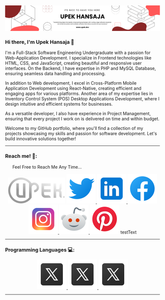 ![Header](./res/bannerImg-Upek.png)

### Hi there, I'm Upek Hansaja 👋

<p>
I'm a Full-Stack Software Engineering Undergraduate with a passion for Web-Application Development. I specialize in Frontend technologies like HTML, CSS, and JavaScript, creating beautiful and responsive user interfaces. On the Backend, I have expertise in PHP and MySQL Database, ensuring seamless data handling and processing.

In addition to Web development, I excel in Cross-Platform Mobile Application Development using React-Native, creating efficient and engaging apps for various platforms. Another area of my expertise lies in Inventory Control System (POS) Desktop Applications Development, where I design intuitive and efficient systems for businesses.

As a versatile developer, I also have experience in Project Management, ensuring that every project I work on is delivered on time and within budget.

Welcome to my GitHub portfolio, where you'll find a collection of my projects showcasing my skills and passion for software development. Let's build innovative solutions together!

</p>

<hr>

### Reach me! 💬:

<div style="font-size:14px">
  &nbsp;&nbsp;&nbsp;&nbsp;&nbsp;&nbsp;Feel Free to Reach Me Any Time...
</div>
<p align="center">
  <a style='text-decoration: none;' target="_blank" href="https://www.upek.dev"> <img src="./res/logo.svg" alt="upek's logo"/> </a>
  <a text-decoration="none" target="_blank" href="https://twitter.com/UpekHansaja"> <img src="./res/twitterIcon.svg" alt="upek's Twitter"/> </a>
  <a text-decoration="none" target="_blank" href="https://www.linkedin.com/in/upek-hansaja/"> <img src="./res/linkedin.svg" alt="upek's LinkedIn"/> </a>
  <a text-decoration="none" target="_blank" href="https://www.facebook.com/profile.php?id=100068307769668"> <img src="./res/facebook.svg" alt="upek's Facebook"/> </a>
  <a text-decoration="none" target="_blank" href="https://www.instagram.com/upek_hansaja/"> <img src="./res/instagram.svg" alt="upek's Instagram"/> </a>
  <a text-decoration="none" target="_blank" href="https://www.reddit.com/user/Upek_Hansaja"> <img src="./res/redditNew.svg" alt="upek's Reddit"/> </a>
  <a style='text-decoration: none;' target="_blank" href="https://www.pinterest.com/upekhansaja/"> <img src="./res/pinterest.svg" alt="upek's Pinterest"/> </a>
  <a style='text-decoration: none;' target="_blank" href="https://www.pinterest.com/upekhansaja/"> testText </a>
</p>

<hr>

### Programming Languages 💻:

<p align="center">
  <a target="_blank" href="#"> <img src="./res/twitterx.svg" alt="upek's lang"/> </a>
  <a target="_blank" href="#"> <img src="./res/twitterx.svg" alt="upek's lang"/> </a>
  <a target="_blank" href="#"> <img src="./res/twitterx.svg" alt="upek's lang"/> </a>
</p>

<hr>
